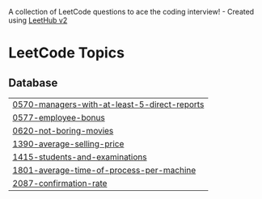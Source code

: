 A collection of LeetCode questions to ace the coding interview! - Created using [LeetHub v2](https://github.com/arunbhardwaj/LeetHub-2.0)
<!---LeetCode Topics Start-->
# LeetCode Topics
## Database
|  |
| ------- |
| [0570-managers-with-at-least-5-direct-reports](https://github.com/Harshinibattula/Leetcode-SQL-/tree/master/0570-managers-with-at-least-5-direct-reports) |
| [0577-employee-bonus](https://github.com/Harshinibattula/Leetcode-SQL-/tree/master/0577-employee-bonus) |
| [0620-not-boring-movies](https://github.com/Harshinibattula/Leetcode-SQL-/tree/master/0620-not-boring-movies) |
| [1390-average-selling-price](https://github.com/Harshinibattula/Leetcode-SQL-/tree/master/1390-average-selling-price) |
| [1415-students-and-examinations](https://github.com/Harshinibattula/Leetcode-SQL-/tree/master/1415-students-and-examinations) |
| [1801-average-time-of-process-per-machine](https://github.com/Harshinibattula/Leetcode-SQL-/tree/master/1801-average-time-of-process-per-machine) |
| [2087-confirmation-rate](https://github.com/Harshinibattula/Leetcode-SQL-/tree/master/2087-confirmation-rate) |
<!---LeetCode Topics End-->